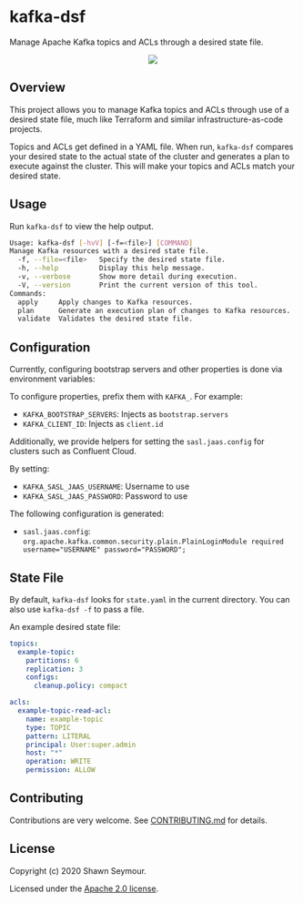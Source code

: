 # kafka-dsf

Manage Apache Kafka topics and ACLs through a desired state file.

<p align="center">
    <img src="https://i.imgur.com/eAIAv0w.png"/>
</p>

## Overview

This project allows you to manage Kafka topics and ACLs through use of a desired state file, much like Terraform and similar infrastructure-as-code projects. 

Topics and ACLs get defined in a YAML file. When run, `kafka-dsf` compares your desired state to the actual state of the cluster and generates a plan to execute against the cluster. This will make your topics and ACLs match your desired state.

## Usage

Run `kafka-dsf` to view the help output.

```bash
Usage: kafka-dsf [-hvV] [-f=<file>] [COMMAND]
Manage Kafka resources with a desired state file.
  -f, --file=<file>   Specify the desired state file.
  -h, --help          Display this help message.
  -v, --verbose       Show more detail during execution.
  -V, --version       Print the current version of this tool.
Commands:
  apply     Apply changes to Kafka resources.
  plan      Generate an execution plan of changes to Kafka resources.
  validate  Validates the desired state file.
```

## Configuration

Currently, configuring bootstrap servers and other properties is done via environment variables:

To configure properties, prefix them with `KAFKA_`. For example:

* `KAFKA_BOOTSTRAP_SERVERS`: Injects as `bootstrap.servers`
* `KAFKA_CLIENT_ID`: Injects as `client.id`

Additionally, we provide helpers for setting the `sasl.jaas.config` for clusters such as Confluent Cloud.

By setting:

* `KAFKA_SASL_JAAS_USERNAME`: Username to use
* `KAFKA_SASL_JAAS_PASSWORD`: Password to use

The following configuration is generated:

* `sasl.jaas.config`: `org.apache.kafka.common.security.plain.PlainLoginModule required username="USERNAME" password="PASSWORD";`

## State File

By default, `kafka-dsf` looks for `state.yaml` in the current directory. You can also use `kafka-dsf -f` to pass a file.

An example desired state file:

```yaml
topics:
  example-topic:
    partitions: 6
    replication: 3
    configs:
      cleanup.policy: compact

acls:
  example-topic-read-acl:
    name: example-topic
    type: TOPIC
    pattern: LITERAL
    principal: User:super.admin
    host: "*"
    operation: WRITE
    permission: ALLOW
```

## Contributing

Contributions are very welcome. See [CONTRIBUTING.md][contributing] for details.

## License

Copyright (c) 2020 Shawn Seymour.

Licensed under the [Apache 2.0 license][license].

[contributing]: ./CONTRIBUTING.md
[license]: ./LICENSE